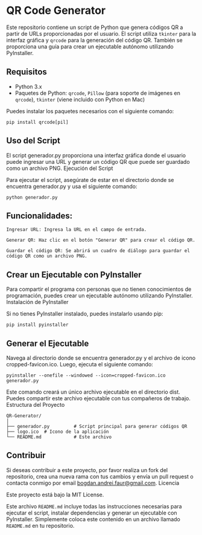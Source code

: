 # QR Code Generator

Este repositorio contiene un script de Python que genera códigos QR a partir de URLs proporcionadas por el usuario. El script utiliza `tkinter` para la interfaz gráfica y `qrcode` para la generación del código QR. También se proporciona una guía para crear un ejecutable autónomo utilizando PyInstaller.

## Requisitos

- Python 3.x
- Paquetes de Python: `qrcode`, `Pillow` (para soporte de imágenes en `qrcode`), `tkinter` (viene incluido con Python en Mac)

Puedes instalar los paquetes necesarios con el siguiente comando:

    pip install qrcode[pil]

## Uso del Script

El script generador.py proporciona una interfaz gráfica donde el usuario puede ingresar una URL y generar un código QR que puede ser guardado como un archivo PNG.
Ejecución del Script

Para ejecutar el script, asegúrate de estar en el directorio donde se encuentra generador.py y usa el siguiente comando:

    python generador.py

## Funcionalidades:

    Ingresar URL: Ingresa la URL en el campo de entrada.
    
    Generar QR: Haz clic en el botón "Generar QR" para crear el código QR.
    
    Guardar el código QR: Se abrirá un cuadro de diálogo para guardar el código QR como un archivo PNG.

## Crear un Ejecutable con PyInstaller

Para compartir el programa con personas que no tienen conocimientos de programación, puedes crear un ejecutable autónomo utilizando PyInstaller.
Instalación de PyInstaller

Si no tienes PyInstaller instalado, puedes instalarlo usando pip:

    pip install pyinstaller

## Generar el Ejecutable

Navega al directorio donde se encuentra generador.py y el archivo de icono cropped-favicon.ico. Luego, ejecuta el siguiente comando:

    pyinstaller --onefile --windowed --icon=cropped-favicon.ico generador.py

Este comando creará un único archivo ejecutable en el directorio dist. Puedes compartir este archivo ejecutable con tus compañeros de trabajo.
Estructura del Proyecto

    QR-Generator/
    │
    ├── generador.py         # Script principal para generar códigos QR
    ├── logo.ico  # Icono de la aplicación
    └── README.md            # Este archivo

## Contribuir

Si deseas contribuir a este proyecto, por favor realiza un fork del repositorio, crea una nueva rama con tus cambios y envía un pull request o contacta conmigo por email bogdan.andrei.faur@gmail.com.
Licencia

Este proyecto está bajo la MIT License.

Este archivo `README.md` incluye todas las instrucciones necesarias para ejecutar el script, instalar dependencias y generar un ejecutable con PyInstaller. Simplemente coloca este contenido en un archivo llamado `README.md` en tu repositorio.

